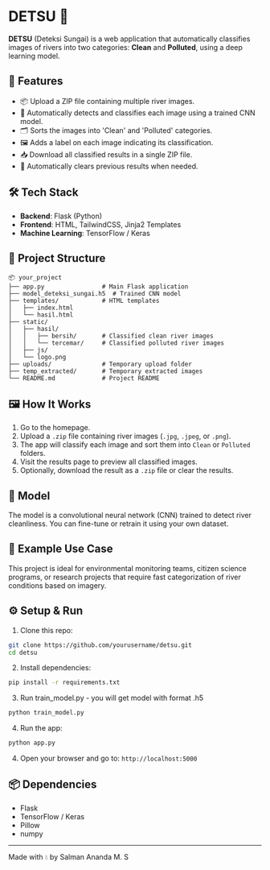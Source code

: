 # DETSU 🌊

**DETSU** (Deteksi Sungai) is a web application that automatically classifies images of rivers into two categories: **Clean** and **Polluted**, using a deep learning model.

## 🚀 Features

- 📦 Upload a ZIP file containing multiple river images.
- 🤖 Automatically detects and classifies each image using a trained CNN model.
- 🗂️ Sorts the images into 'Clean' and 'Polluted' categories.
- 🖼️ Adds a label on each image indicating its classification.
- 📥 Download all classified results in a single ZIP file.
- 🧹 Automatically clears previous results when needed.

## 🛠️ Tech Stack

- **Backend**: Flask (Python)
- **Frontend**: HTML, TailwindCSS, Jinja2 Templates
- **Machine Learning**: TensorFlow / Keras

## 📁 Project Structure

```
📦 your_project
├── app.py                # Main Flask application
├── model_deteksi_sungai.h5  # Trained CNN model
├── templates/            # HTML templates
│   ├── index.html
│   └── hasil.html
├── static/
│   ├── hasil/
│   │   ├── bersih/       # Classified clean river images
│   │   └── tercemar/     # Classified polluted river images
│   ├── js/
│   └── logo.png
├── uploads/              # Temporary upload folder
├── temp_extracted/       # Temporary extracted images
└── README.md             # Project README
```

## 🖼️ How It Works

1. Go to the homepage.
2. Upload a `.zip` file containing river images (`.jpg`, `.jpeg`, or `.png`).
3. The app will classify each image and sort them into `Clean` or `Polluted` folders.
4. Visit the results page to preview all classified images.
5. Optionally, download the result as a `.zip` file or clear the results.

## 🧠 Model

The model is a convolutional neural network (CNN) trained to detect river cleanliness. You can fine-tune or retrain it using your own dataset.

## 🧪 Example Use Case

This project is ideal for environmental monitoring teams, citizen science programs, or research projects that require fast categorization of river conditions based on imagery.

## ⚙️ Setup & Run

1. Clone this repo:
```bash
git clone https://github.com/yourusername/detsu.git
cd detsu
```

2. Install dependencies:
```bash
pip install -r requirements.txt
```

3. Run train_model.py - you will get model with format .h5
```bash
python train_model.py
```
4. Run the app:
```bash
python app.py
```

4. Open your browser and go to: `http://localhost:5000`

## 📦 Dependencies

- Flask
- TensorFlow / Keras
- Pillow
- numpy

---

Made with 💧 by Salman Ananda M. S
